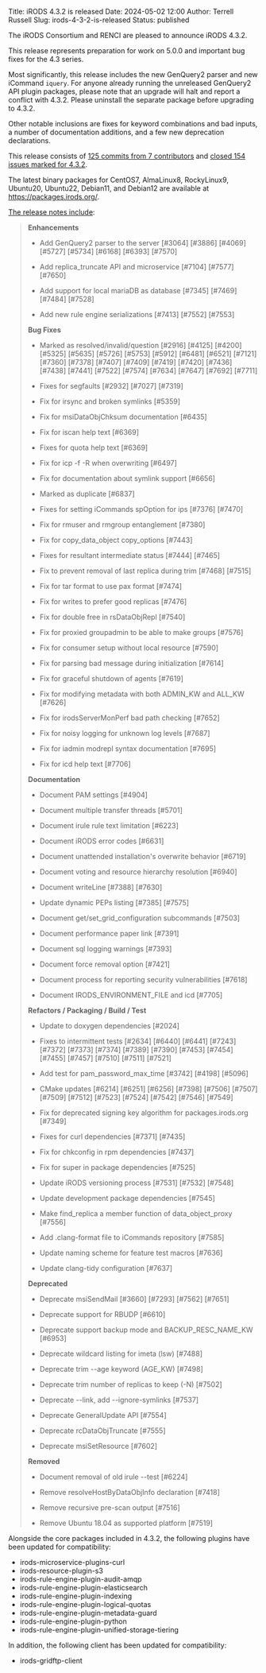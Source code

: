 Title: iRODS 4.3.2 is released
Date: 2024-05-02 12:00
Author: Terrell Russell
Slug: irods-4-3-2-is-released
Status: published

The iRODS Consortium and RENCI are pleased to announce iRODS 4.3.2.

This release represents preparation for work on 5.0.0 and important bug fixes for the 4.3 series.

Most significantly, this release includes the new GenQuery2 parser and new iCommand `iquery`.  For anyone already running the unreleased GenQuery2 API plugin packages, please note that an upgrade will halt and report a conflict with 4.3.2.  Please uninstall the separate package before upgrading to 4.3.2.

Other notable inclusions are fixes for keyword combinations and bad inputs, a number of documentation additions, and a few new deprecation declarations.

This release consists of [125 commits from 7 contributors](https://github.com/irods/irods/compare/4.3.1...4.3.2) and [closed 154 issues marked for 4.3.2](https://github.com/irods/irods/issues?q=milestone%3A4.3.2).

The latest binary packages for CentOS7, AlmaLinux8, RockyLinux9, Ubuntu20, Ubuntu22, Debian11, and Debian12 are available at <https://packages.irods.org/>.

<!--more-->

[The release notes include](https://docs.irods.org/4.3.2/release_notes/):

> **Enhancements**
>
> - Add GenQuery2 parser to the server [#3064] [#3886] [#4069] [#5727] [#5734] [#6168] [#6393] [#7570]
>
> - Add replica_truncate API and microservice [#7104] [#7577] [#7650]
>
> - Add support for local mariaDB as database [#7345] [#7469] [#7484] [#7528]
>
> - Add new rule engine serializations [#7413] [#7552] [#7553]
>
> **Bug Fixes**
>
> - Marked as resolved/invalid/question [#2916] [#4125] [#4200] [#5325] [#5635] [#5726] [#5753] [#5912] [#6481] [#6521] [#7121] [#7360] [#7378] [#7407] [#7409] [#7419] [#7420] [#7436] [#7438] [#7441] [#7522] [#7574]  [#7634] [#7647] [#7692] [#7711]
>
> - Fixes for segfaults [#2932] [#7027] [#7319]
>
> - Fix for irsync and broken symlinks [#5359]
>
> - Fix for msiDataObjChksum documentation [#6435]
>
> - Fix for iscan help text [#6369]
>
> - Fixes for quota help text [#6369]
>
> - Fix for icp -f -R when overwriting [#6497]
>
> - Fix for documentation about symlink support [#6656]
>
> - Marked as duplicate [#6837]
>
> - Fixes for setting iCommands spOption for ips [#7376] [#7470]
>
> - Fix for rmuser and rmgroup entanglement [#7380]
>
> - Fix for copy_data_object copy_options [#7443]
>
> - Fixes for resultant intermediate status [#7444] [#7465]
>
> - Fix to prevent removal of last replica during trim [#7468] [#7515]
>
> - Fix for tar format to use pax format [#7474]
>
> - Fix for writes to prefer good replicas [#7476]
>
> - Fix for double free in rsDataObjRepl [#7540]
>
> - Fix for proxied groupadmin to be able to make groups [#7576]
>
> - Fix for consumer setup without local resource [#7590]
>
> - Fix for parsing bad message during initialization [#7614]
>
> - Fix for graceful shutdown of agents [#7619]
>
> - Fix for modifying metadata with both ADMIN_KW and ALL_KW [#7626]
>
> - Fix for irodsServerMonPerf bad path checking [#7652]
>
> - Fix for noisy logging for unknown log levels [#7687]
>
> - Fix for iadmin modrepl syntax documentation [#7695]
>
> - Fix for icd help text [#7706]
>
> **Documentation**
>
> - Document PAM settings [#4904]
>
> - Document multiple transfer threads [#5701]
>
> - Document irule rule text limitation [#6223]
>
> - Document iRODS error codes [#6631]
>
> - Document unattended installation's overwrite behavior [#6719]
>
> - Document voting and resource hierarchy resolution [#6940]
>
> - Document writeLine [#7388] [#7630]
>
> - Update dynamic PEPs listing [#7385] [#7575]
>
> - Document get/set_grid_configuration subcommands [#7503]
>
> - Document performance paper link [#7391]
>
> - Document sql logging warnings [#7393]
>
> - Document force removal option [#7421]
>
> - Document process for reporting security vulnerabilities [#7618]
>
> - Document IRODS_ENVIRONMENT_FILE and icd [#7705]
>
> **Refactors / Packaging / Build / Test**
>
> - Update to doxygen dependencies [#2024]
>
> - Fixes to intermittent tests [#2634] [#6440] [#6441] [#7243] [#7372] [#7373] [#7374] [#7389] [#7390] [#7453] [#7454] [#7455] [#7457] [#7510] [#7511] [#7521]
>
> - Add test for pam_password_max_time [#3742] [#4198] [#5096]
>
> - CMake updates [#6214] [#6251] [#6256] [#7398] [#7506] [#7507] [#7509] [#7512] [#7523] [#7524] [#7542] [#7546] [#7549]
>
> - Fix for deprecated signing key algorithm for packages.irods.org [#7349]
>
> - Fixes for curl dependencies [#7371] [#7435]
>
> - Fix for chkconfig in rpm dependencies [#7437]
>
> - Fix for super in package dependencies [#7525]
>
> - Update iRODS versioning process [#7531] [#7532] [#7548]
>
> - Update development package dependencies [#7545]
>
> - Make find_replica a member function of data_object_proxy [#7556]
>
> - Add .clang-format file to iCommands repository [#7585]
>
> - Update naming scheme for feature test macros [#7636]
>
> - Update clang-tidy configuration [#7637]
>
> **Deprecated**
>
> - Deprecate msiSendMail [#3660] [#7293] [#7562] [#7651]
>
> - Deprecate support for RBUDP [#6610]
>
> - Deprecate support backup mode and BACKUP_RESC_NAME_KW [#6953]
>
> - Deprecate wildcard listing for imeta (lsw) [#7488]
>
> - Deprecate trim --age keyword (AGE_KW) [#7498]
>
> - Deprecate trim number of replicas to keep (-N) [#7502]
>
> - Deprecate --link, add --ignore-symlinks [#7537]
>
> - Deprecate GeneralUpdate API [#7554]
>
> - Deprecate rcDataObjTruncate [#7555]
>
> - Deprecate msiSetResource [#7602]
>
> **Removed**
>
> - Document removal of old irule --test [#6224]
>
> - Remove resolveHostByDataObjInfo declaration [#7418]
>
> - Remove recursive pre-scan output [#7516]
>
> - Remove Ubuntu 18.04 as supported platform [#7519]


Alongside the core packages included in 4.3.2, the following plugins have been updated for compatibility:

- irods-microservice-plugins-curl
- irods-resource-plugin-s3
- irods-rule-engine-plugin-audit-amqp
- irods-rule-engine-plugin-elasticsearch
- irods-rule-engine-plugin-indexing
- irods-rule-engine-plugin-logical-quotas
- irods-rule-engine-plugin-metadata-guard
- irods-rule-engine-plugin-python
- irods-rule-engine-plugin-unified-storage-tiering

In addition, the following client has been updated for compatibility:

- irods-gridftp-client
